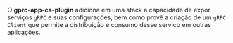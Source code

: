 O **gprc-app-cs-plugin** adiciona em uma stack a capacidade de expor serviços `gRPC` e suas configurações, bem como provê a criação de um `gRPC Client` que permite a distribuição e consumo desse serviço em outras aplicações.